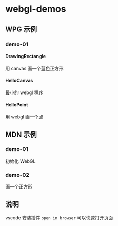 # webgl-demos

## WPG 示例

### demo-01

#### DrawingRectangle

用 canvas 画一个蓝色正方形

#### HelloCanvas

最小的 webgl 程序

#### HelloPoint

用 webgl 画一个点

## MDN 示例

### demo-01

初始化 WebGL

### demo-02

画一个正方形

## 说明

vscode 安装插件 `open in browser` 可以快速打开页面